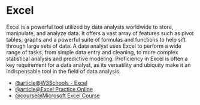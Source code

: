 # Excel

Excel is a powerful tool utilized by data analysts worldwide to store, manipulate, and analyze data. It offers a vast array of features such as pivot tables, graphs and a powerful suite of formulas and functions to help sift through large sets of data. A data analyst uses Excel to perform a wide range of tasks, from simple data entry and cleaning, to more complex statistical analysis and predictive modeling. Proficiency in Excel is often a key requirement for a data analyst, as its versatility and ubiquity make it an indispensable tool in the field of data analysis.

- [@article@W3Schools - Excel](https://www.w3schools.com/excel/index.php)
- [@article@Excel Practice Online](https://excel-practice-online.com)
- [@course@Microsoft Excel Course](https://support.microsoft.com/en-us/office/excel-video-training-9bc05390-e94c-46af-a5b3-d7c22f6990bb)
